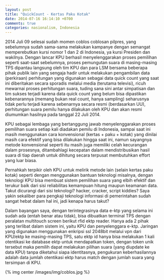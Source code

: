 ```yaml
---
layout: post
title: "QuickCount - Kertas Paku Kotak"
date: 2014-07-16 16:14:10 +0700
comments: true
categories: nasionalism, Indonesia
---
```


2014 Juli 09 selesai sudah momen coblos coblosan pilpres, yang sebelumnya sudah sama-sama melakukan kampanye dengan semangat memperebutkan kursi nomor 1 dan 2 di Indonesia, ya kursi Presiden dan wakilnya. Dengan lancar KPU berhasil menyelenggarakan proses pemilihan seperti saat-saat sebelumnya, proses pemungutan suara di masing-masing TPS dipantau langsung oleh tim KPU dan para LSM bersama beberapa pihak publik lain yang sengaja hadir untuk melakukan pengambilan data (perkiraan) perhitungan yang digunakan sebagai data quick count yang saat ini diberitakan secara sporadis melalui media (terutama televisi), ricuh mewarnai proses perhitungan suara, tuding sana sini antar simpatisan dan tim sukses terjadi karena data quick count yang belum bisa dipastikan kebenarannya (memang bukan real count, hanya sampling) seharusnya tidak perlu terjadi karena sebenarnya secara resmi (berdasarkan UU), perhitungan suara pemilu hanya dilakukan oleh KPU dan akan resmi diumumkan hasilnya pada tanggal 22 Juli 2014.

KPU sebagai lembaga yang bertanggung jawab menyelenggarakan proses pemilihan suara setiap kali diadakan pemilu di Indonesia, sampai saat ini masih menggunakan cara konvensional (kertas + paku + kotak) yang dinilai masih cara efektif yang bisa dilakukan hingga saat ini, namun sayangnya metode konvensional seperti itu masih juga memiliki celah kecurangan dalam prosesnya, ditambahlagi kecepatan dalam mendistribusikan hasil suara di tiap daerah untuk dihitung secara terpusat membutuhkan effort yang luar biasa.

Pernahkah terpikir oleh KPU untuk melirik metode lain (selain kertas paku kotak) seperti dengan menggunakan bantuan teknologi misalnya, dengan teknologi KPU bisa membuat sistem pemilihan suara yang elbih efektif dan terukur baik dari sisi reliabilitas kemampuan hitung maupun keamanan data. Takut dicurangi dari sisi teknologi? hacker, cracker, script kiddies? Saya yakin sekaliber para pengkaji teknologi informasi di pemerintahan sudah sangat hebat dalam hal ini, jadi kenapa harus takut?

Dalam bayangan saya, dengan terintegrasinya data e-ktp yang selama ini sudah ada (entah benar atau tidak), bisa dibuatkan terminal TPS dengan peralatan multitouch screen berikut rfid ektp reader. Hanya ada 2 pihak yang terlibat dalam sistem ini, yaitu KPU dan penyelenggara e-ktp. Jaringan yang digunakan menggunakan enkripsi ssl 2048bit melalui vpn dari KPU/ektp ke masing-masing TPS, satu ektp id hanya bisa melakukan 1 kali otentikasi ke database ektp untuk mendapatkan token, dengan token unik tersebut maka pemilih dapat melakukan pilihan suara (yang diupdate ke data KPU) tanpa diketahui siapa identitasnya, pengukuran keberhasilannya adalah data jumlah otentikasi ektp harus match dengan jumlah suara yang tersimpan di KPU.


{% img center /images/img/coblos.jpg %}
